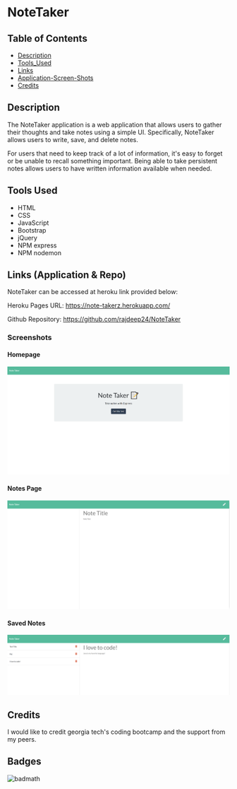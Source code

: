 # NoteTaker

## Table of Contents

- [Description](#Description)
- [Tools_Used](#Tools_Used)
- [Links](#Links)
- [Application-Screen-Shots](#Application-Screen-Shots)
- [Credits](#Credits)

## Description

The NoteTaker application is a web application that allows users to gather their thoughts and take notes using a simple UI. Specifically, NoteTaker allows users to write, save, and delete notes.

For users that need to keep track of a lot of information, it's easy to forget or be unable to recall something important. Being able to take persistent notes allows users to have written information available when needed.

## Tools Used

- HTML
- CSS
- JavaScript
- Bootstrap
- jQuery
- NPM express
- NPM nodemon

## Links (Application & Repo)

NoteTaker can be accessed at heroku link provided below:

Heroku Pages URL: <https://note-takerz.herokuapp.com/>

Github Repository: <https://github.com/rajdeep24/NoteTaker>

### Screenshots

#### Homepage

![NoteTaker Home Page](./public/assets/images/hompage_screenshot.PNG)

#### Notes Page

![NoteTaker Notes Page](./public/assets/images/notespage_screenshot.PNG)

#### Saved Notes

![NoteTaker Saved Notes Page](./public/assets/images/preivously_saved_code.PNG)

## Credits

I would like to credit georgia tech's coding bootcamp and the support from my peers.

## Badges

![badmath](https://img.shields.io/website?down_color=yellow&down_message=Ofline&up_color=Blue&up_message=Online&url=https%3A%2F%2Fimg.shields.io%2Fwebsite%2FPROTOCOL%2FURLREST.svg.)

